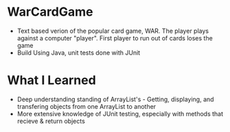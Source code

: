 # WarCardGame

* Text based verion of the popular card game, WAR. The player plays against a computer "player". First player to run out of cards loses the game
* Build Using Java, unit tests done with JUnit

# What I Learned

* Deep understanding standing of ArrayList's - Getting, displaying, and transfering objects from one ArrayList to another
* More extensive knowledge of JUnit testing, especially with methods that recieve & return objects
